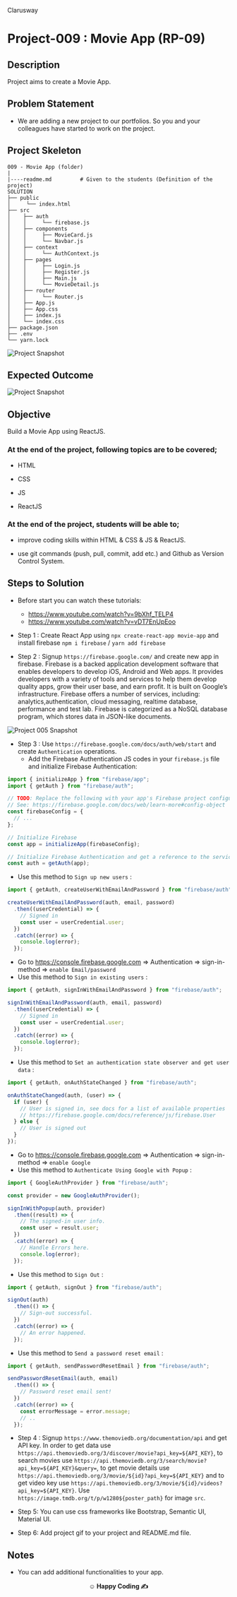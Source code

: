 <p>Clarusway<img align="right"
  src="https://secure.meetupstatic.com/photos/event/3/1/b/9/600_488352729.jpeg"  width="15px"></p>

# Project-009 : Movie App (RP-09)

## Description

Project aims to create a Movie App.

## Problem Statement

- We are adding a new project to our portfolios. So you and your colleagues have started to work on the project.

## Project Skeleton

```
009 - Movie App (folder)
|
|----readme.md         # Given to the students (Definition of the project)
SOLUTION
├── public
│     └── index.html
├── src
│    ├── auth
│    │     └── firebase.js
│    ├── components
│    │     ├── MovieCard.js
│    │     └── Navbar.js
│    ├── context
│    │     └── AuthContext.js
│    ├── pages
│    │     ├── Login.js
│    │     ├── Register.js
│    │     ├── Main.js
│    │     └── MovieDetail.js
│    ├── router
│    │     └── Router.js
│    ├── App.js
│    ├── App.css
│    ├── index.js
│    └── index.css
├── package.json
├── .env
└── yarn.lock
```

![Project Snapshot](movie-app_structure.png)

## Expected Outcome

![Project Snapshot](movie-app.gif)

## Objective

Build a Movie App using ReactJS.

### At the end of the project, following topics are to be covered;

- HTML

- CSS

- JS

- ReactJS

### At the end of the project, students will be able to;

- improve coding skills within HTML & CSS & JS & ReactJS.

- use git commands (push, pull, commit, add etc.) and Github as Version Control System.

## Steps to Solution

- Before start you can watch these tutorials:
  - https://www.youtube.com/watch?v=9bXhf_TELP4
  - https://www.youtube.com/watch?v=vDT7EnUpEoo
- Step 1 : Create React App using `npx create-react-app movie-app` and install firebase `npm i firebase` / `yarn add firebase`

- Step 2 : Signup `https://firebase.google.com/` and create new app in firebase.
  Firebase is a backed application development software that enables developers to develop iOS, Android and Web apps. It provides developers with a variety of tools and services to help them develop quality apps, grow their user base, and earn profit. It is built on Google’s infrastructure. Firebase offers a number of services, including: analytics,authentication, cloud messaging, realtime database, performance and test lab. Firebase is categorized as a NoSQL database program, which stores data in JSON-like documents.

![Project 005 Snapshot](firebase-create-app.gif)

- Step 3 : Use `https://firebase.google.com/docs/auth/web/start` and create `Authentication` operations.
  - Add the Firebase Authentication JS codes in your `firebase.js` file and initialize Firebase Authentication:

```jsx
import { initializeApp } from "firebase/app";
import { getAuth } from "firebase/auth";

// TODO: Replace the following with your app's Firebase project configuration at project settings part
// See: https://firebase.google.com/docs/web/learn-more#config-object
const firebaseConfig = {
  // ...
};

// Initialize Firebase
const app = initializeApp(firebaseConfig);

// Initialize Firebase Authentication and get a reference to the service
const auth = getAuth(app);
```

- Use this method to `Sign up new users` :

```jsx
import { getAuth, createUserWithEmailAndPassword } from "firebase/auth";

createUserWithEmailAndPassword(auth, email, password)
  .then((userCredential) => {
    // Signed in
    const user = userCredential.user;
  })
  .catch((error) => {
    console.log(error);
  });
```

- Go to https://console.firebase.google.com => Authentication => sign-in-method => `enable Email/password`
- Use this method to `Sign in existing users` :

```jsx
import { getAuth, signInWithEmailAndPassword } from "firebase/auth";

signInWithEmailAndPassword(auth, email, password)
  .then((userCredential) => {
    // Signed in
    const user = userCredential.user;
  })
  .catch((error) => {
    console.log(error);
  });
```

- Use this method to `Set an authentication state observer and get user data` :

```jsx
import { getAuth, onAuthStateChanged } from "firebase/auth";

onAuthStateChanged(auth, (user) => {
  if (user) {
    // User is signed in, see docs for a list of available properties
    // https://firebase.google.com/docs/reference/js/firebase.User
  } else {
    // User is signed out
  }
});
```

- Go to https://console.firebase.google.com => Authentication => sign-in-method => `enable Google`
- Use this method to `Authenticate Using Google with Popup` :

```jsx
import { GoogleAuthProvider } from "firebase/auth";

const provider = new GoogleAuthProvider();

signInWithPopup(auth, provider)
  .then((result) => {
    // The signed-in user info.
    const user = result.user;
  })
  .catch((error) => {
    // Handle Errors here.
    console.log(error);
  });
```

- Use this method to `Sign Out` :

```jsx
import { getAuth, signOut } from "firebase/auth";

signOut(auth)
  .then(() => {
    // Sign-out successful.
  })
  .catch((error) => {
    // An error happened.
  });
```

- Use this method to `Send a password reset email` :

```jsx
import { getAuth, sendPasswordResetEmail } from "firebase/auth";

sendPasswordResetEmail(auth, email)
  .then(() => {
    // Password reset email sent!
  })
  .catch((error) => {
    const errorMessage = error.message;
    // ..
  });
```

- Step 4 : Signup `https://www.themoviedb.org/documentation/api` and get API key. In order to get data use `https://api.themoviedb.org/3/discover/movie?api_key=${API_KEY}`, to search movies use `https://api.themoviedb.org/3/search/movie?api_key=${API_KEY}&query=`, to get movie details use `https://api.themoviedb.org/3/movie/${id}?api_key=${API_KEY}` and to get video key use `https://api.themoviedb.org/3/movie/${id}/videos?api_key=${API_KEY}`. Use `https://image.tmdb.org/t/p/w1280${poster_path}` for image `src`.

- Step 5: You can use css frameworks like Bootstrap, Semantic UI, Material UI.

- Step 6: Add project gif to your project and README.md file.

## Notes

- You can add additional functionalities to your app.

**<p align="center">&#9786; Happy Coding &#9997;</p>**
